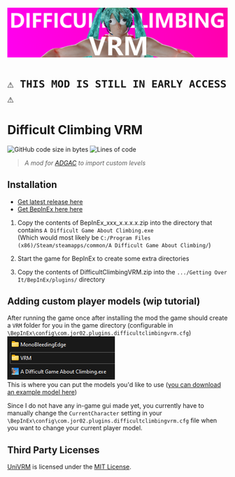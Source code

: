 ![Banner](./DifficultClimbingVRMBanner.png)

# `⚠️ THIS MOD IS STILL IN EARLY ACCESS ⚠️`

# Difficult Climbing VRM
![GitHub code size in bytes](https://img.shields.io/github/languages/code-size/Jor02/DifficultClimbingVRM?style=flat-square&color=brightgreen)
![Lines of code](https://img.shields.io/tokei/lines/github/Jor02/DifficultClimbingVRM?style=flat-square)
> _A mod for [ADGAC](https://store.steampowered.com/app/2497920/A_Difficult_Game_About_Climbing) to import custom levels_<br>

## Installation
- [Get latest release here](https://github.com/Jor02/DifficultClimbingVRM/releases/latest)
- [Get BepInEx here here](https://github.com/BepInEx/BepInEx/releases/latest)

1. Copy the contents of BepInEx_xxx_x.x.x.x.zip into the directory that contains `A Difficult Game About Climbing.exe`<br/>
(Which would most likely be `C:/Program Files (x86)/Steam/steamapps/common/A Difficult Game About Climbing/`)

2. Start the game for BepInEx to create some extra directories

2. Copy the contents of DifficultClimbingVRM.zip into the `.../Getting Over It/BepInEx/plugins/` directory

## Adding custom player models (wip tutorial)
After running the game once after installing the mod the game should create a `VRM` folder for you in the game directory (configurable in `\BepInEx\config\com.jor02.plugins.difficultclimbingvrm.cfg`)
<br/>![VRM Folder Preview](./Images/VrmFolder.png)<br/>
This is where you can put the models you'd like to use ([you can download an example model here](https://github.com/madjin/vrm-samples/raw/master/vroid/stable/AvatarSample_B.vrm))

Since I do not have any in-game gui made yet, you currently have to manually change the `CurrentCharacter` setting in your `\BepInEx\config\com.jor02.plugins.difficultclimbingvrm.cfg` file when you want to change your current player model.

## Third Party Licenses
[UniVRM](https://github.com/vrm-c/UniVRM) is licensed under the [MIT License](https://github.com/vrm-c/UniVRM/blob/master/LICENSE.txt).
